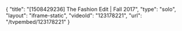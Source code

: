 {
    "title": "[1508429236] The Fashion Edit | Fall 2017",
    "type": "solo",
    "layout": "iframe-static",
    "videoId": "123178221",
    "url": "\/tvpembed\/123178221"
}